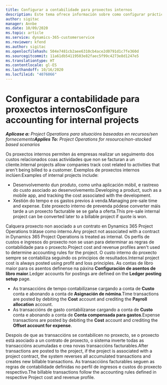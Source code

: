 ```yaml
---
title: Configurar a contabilidade para proxectos internos
description: Este tema ofrece información sobre como configurar prácticas de contabilidade para proxectos internos en Project Operations.
author: sigitac
manager: Annbe
ms.date: 10/09/2020
ms.topic: article
ms.service: dynamics-365-customerservice
ms.reviewer: kfend
ms.author: sigitac
ms.openlocfilehash: 504e7481cb2aee6310cb4ace2d0791d1c7fe360d
ms.sourcegitcommit: 11a61db54119503e82faec5f99c4273e8d1247e5
ms.translationtype: HT
ms.contentlocale: gl-ES
ms.lasthandoff: 10/16/2020
ms.locfileid: "4076066"
---
```

# <a name="configure-accounting-for-internal-projects"></a><span data-ttu-id="b05b2-103">Configurar a contabilidade para proxectos internos</span><span class="sxs-lookup"><span data-stu-id="b05b2-103">Configure accounting for internal projects</span></span>

<span data-ttu-id="b05b2-104">_**Aplícase a:** Project Operations para situacións baseadas en recursos/sen fornecemento_</span><span class="sxs-lookup"><span data-stu-id="b05b2-104">_**Applies To:** Project Operations for resource/non-stocked based scenarios_</span></span>

<span data-ttu-id="b05b2-105">Os proxectos internos permiten ás empresas realizar un seguimento dos custos relacionados coas actividades que non se facturan a un cliente.</span><span class="sxs-lookup"><span data-stu-id="b05b2-105">Internal projects allow companies track cost related to activities that aren't being billed to a customer.</span></span> <span data-ttu-id="b05b2-106">Exemplos de proxectos internos inclúen:</span><span class="sxs-lookup"><span data-stu-id="b05b2-106">Examples of internal projects include:</span></span>

- <span data-ttu-id="b05b2-107">Desenvolvemento dun produto, como unha aplicación móbil, e rastrexo do custo asociado ao desenvolvemento.</span><span class="sxs-lookup"><span data-stu-id="b05b2-107">Developing a product, such as a mobile app, and tracking the cost associated with the development.</span></span>
- <span data-ttu-id="b05b2-108">Xestión do tempo e os gastos previos á venda.</span><span class="sxs-lookup"><span data-stu-id="b05b2-108">Managing pre-sale time and expense.</span></span> <span data-ttu-id="b05b2-109">Este proxecto interno de prevenda pódese converter máis tarde a un proxecto facturable se se gaña a oferta.</span><span class="sxs-lookup"><span data-stu-id="b05b2-109">This pre-sale internal project can be converted later to a billable project if quote is won.</span></span>

<span data-ttu-id="b05b2-110">Calquera proxecto non asociado a un contrato en Dynamics 365 Project Operations trátase como interno.</span><span class="sxs-lookup"><span data-stu-id="b05b2-110">Any project not associated with a contract in Dynamics 365 Project Operations is treated as internal.</span></span> <span data-ttu-id="b05b2-111">Os perfís de custos e ingresos do proxecto non se usan para determinar as regras de contabilidade para o proxecto.</span><span class="sxs-lookup"><span data-stu-id="b05b2-111">Project cost and revenue profiles aren't used to determine accounting rules for the project.</span></span> <span data-ttu-id="b05b2-112">O custo interno do proxecto sempre se contabiliza seguindo os principios de resultados.</span><span class="sxs-lookup"><span data-stu-id="b05b2-112">Internal project cost is always posted using profit and loss principles.</span></span> <span data-ttu-id="b05b2-113">As contas de libro maior para os asentos defínense na páxina **Configuración de asentos de libro maior**.</span><span class="sxs-lookup"><span data-stu-id="b05b2-113">Ledger accounts for postings are defined on the **Ledger posting setup** page.</span></span>

- <span data-ttu-id="b05b2-114">As transaccións de tempo contabilízanse cargando a conta de **Custo** conta e abonando a conta de **Asignación de nómina**.</span><span class="sxs-lookup"><span data-stu-id="b05b2-114">Time transactions are posted by debiting the **Cost** account and crediting the **Payroll allocation** account.</span></span>
- <span data-ttu-id="b05b2-115">As transaccións de gasto contabilízanse cargando a conta de **Custo** conta e abonando a conta de **Conta compensada para gastos**.</span><span class="sxs-lookup"><span data-stu-id="b05b2-115">Expense transactions are posted by debiting the **Cost** account and crediting the **Offset account for expense**.</span></span>

<span data-ttu-id="b05b2-116">Despois de que as transaccións se contabilicen no proxecto, se o proxecto está asociado a un contrato de proxecto, o sistema inverte todas as transaccións acumuladas e crea novas transaccións facturables.</span><span class="sxs-lookup"><span data-stu-id="b05b2-116">After transactions are posted to the project, if the project is associated with a project contract, the system reverses all accumulated transactions and creates new billable transactions.</span></span> <span data-ttu-id="b05b2-117">As transaccións facturables seguen as regras de contabilidade definidas no perfil de ingresos e custos do proxecto respectivo.</span><span class="sxs-lookup"><span data-stu-id="b05b2-117">The billable transactions follow the accounting rules defined in respective Project cost and revenue profile.</span></span>


